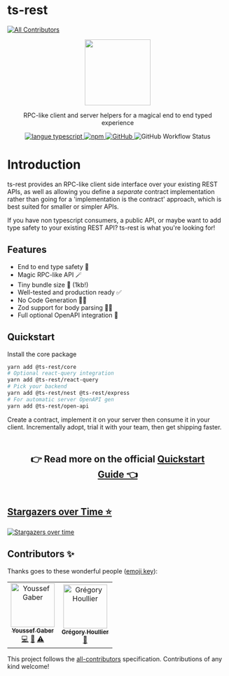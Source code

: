 # ts-rest
<!-- ALL-CONTRIBUTORS-BADGE:START - Do not remove or modify this section -->
[![All Contributors](https://img.shields.io/badge/all_contributors-2-orange.svg?style=flat-square)](#contributors-)
<!-- ALL-CONTRIBUTORS-BADGE:END -->

<p align="center">
 <img src="https://avatars.githubusercontent.com/u/109956939?s=400&u=8bf67b1281da46d64eab85f48255cd1892bf0885&v=4" height=150 />
</p>

 <p align="center">RPC-like client and server helpers for a magical end to end typed experience</p> 
 <p align="center">
   <a href="https://www.npmjs.com/package/@ts-rest/core">
   <img src="https://img.shields.io/npm/v/@ts-rest/core.svg" alt="langue typescript">
   </a>
   <a href="https://www.npmjs.com/package/@ts-rest/core">
   <img alt="npm" src="https://img.shields.io/npm/dw/@ts-rest/core">
   </a>
     <a href="https://github.com/ts-rest/ts-rest/blob/main/LICENSE">
    <img alt="GitHub" src="https://img.shields.io/github/license/ts-rest/ts-rest">   
   </a>
   <img alt="GitHub Workflow Status" src="https://img.shields.io/github/workflow/status/ts-rest/ts-rest/CI">
 </p>

# Introduction

ts-rest provides an RPC-like client side interface over your existing REST APIs, as well as allowing you define a _separate_ contract implementation rather than going for a 'implementation is the contract' approach, which is best suited for smaller or simpler APIs.

If you have non typescript consumers, a public API, or maybe want to add type safety to your existing REST API? ts-rest is what you're looking for!

## Features

- End to end type safety 🛟
- Magic RPC-like API 🪄
- Tiny bundle size 🌟 (1kb!)
- Well-tested and production ready ✅
- No Code Generation 🏃‍♀️
- Zod support for body parsing 👮‍♀️
- Full optional OpenAPI integration 📝

## Quickstart

Install the core package

```bash
yarn add @ts-rest/core
# Optional react-query integration
yarn add @ts-rest/react-query
# Pick your backend
yarn add @ts-rest/nest @ts-rest/express
# For automatic server OpenAPI gen
yarn add @ts-rest/open-api
```

Create a contract, implement it on your server then consume it in your client. Incrementally adopt, trial it with your team, then get shipping faster.

<div align="center" style="margin:50px">
<h2>👉 Read more on the official <a href="https://ts-rest.com/docs/quickstart?utm_source=github&utm_medium=documentation&utm_campaign=readme">Quickstart Guide 👈</h2>
</div>

## Stargazers over Time ⭐️

[![Stargazers over time](https://starchart.cc/ts-rest/ts-rest.svg)](https://starchart.cc/pragmaticivan/nestjs-otel)

## Contributors ✨

Thanks goes to these wonderful people ([emoji key](https://allcontributors.org/docs/en/emoji-key)):

<!-- ALL-CONTRIBUTORS-LIST:START - Do not remove or modify this section -->
<!-- prettier-ignore-start -->
<!-- markdownlint-disable -->
<table>
  <tbody>
    <tr>
      <td align="center"><a href="http://gabro.la"><img src="https://avatars.githubusercontent.com/u/1728215?v=4?s=100" width="100px;" alt="Youssef Gaber"/><br /><sub><b>Youssef Gaber</b></sub></a><br /><a href="https://github.com/ts-rest/ts-rest/commits?author=Gabrola" title="Code">💻</a> <a href="#ideas-Gabrola" title="Ideas, Planning, & Feedback">🤔</a> <a href="https://github.com/ts-rest/ts-rest/commits?author=Gabrola" title="Tests">⚠️</a></td>
      <td align="center"><a href="https://ghoullier.deno.dev/"><img src="https://avatars.githubusercontent.com/u/2315749?v=4?s=100" width="100px;" alt="Grégory Houllier"/><br /><sub><b>Grégory Houllier</b></sub></a><br /><a href="https://github.com/ts-rest/ts-rest/commits?author=ghoullier" title="Documentation">📖</a></td>
    </tr>
  </tbody>
</table>

<!-- markdownlint-restore -->
<!-- prettier-ignore-end -->

<!-- ALL-CONTRIBUTORS-LIST:END -->

This project follows the [all-contributors](https://github.com/all-contributors/all-contributors) specification. Contributions of any kind welcome!